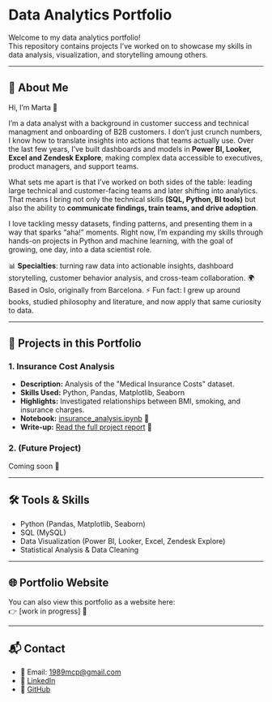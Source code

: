 # Data Analytics Portfolio

Welcome to my data analytics portfolio!  
This repository contains projects I’ve worked on to showcase my skills in data analysis, visualization, and storytelling amoung others.  

---

## 🤗 About Me
Hi, I’m Marta 👋 

I’m a data analyst with a background in customer success and technical managment and onboarding of B2B customers. I don’t just crunch numbers, I know how to translate insights into actions that teams actually use. Over the last few years, I’ve built dashboards and models in **Power BI, Looker, Excel and Zendesk Explore**, making complex data accessible to executives, product managers, and support teams.

What sets me apart is that I’ve worked on both sides of the table: leading large technical and customer-facing teams and later shifting into analytics. That means I bring not only the technical skills **(SQL, Python, BI tools)** but also the ability to **communicate findings, train teams, and drive adoption**.

I love tackling messy datasets, finding patterns, and presenting them in a way that sparks “aha!” moments. Right now, I’m expanding my skills through hands-on projects in Python and machine learning, with the goal of growing, one day, into a data scientist role.

📊 **Specialties**: turning raw data into actionable insights, dashboard storytelling, customer behavior analysis, and cross-team collaboration.
🌍 Based in Oslo, originally from Barcelona.
⚡ Fun fact: I grew up around books, studied philosophy and literature, and now apply that same curiosity to data.

---

## 📂 Projects in this Portfolio

### 1. Insurance Cost Analysis
- **Description:** Analysis of the "Medical Insurance Costs" dataset.  
- **Skills Used:** Python, Pandas, Matplotlib, Seaborn  
- **Highlights:** Investigated relationships between BMI, smoking, and insurance charges.  
- **Notebook:** [insurance_analysis.ipynb](insurance_analysis.ipynb)  🚧
- **Write-up:** [Read the full project report](projects/insurance_analysis.md)  🚧

### 2. (Future Project)  
Coming soon 🚀  

---

## 🛠️ Tools & Skills
- Python (Pandas, Matplotlib, Seaborn)  
- SQL (MySQL)  
- Data Visualization (Power BI, Looker, Excel, Zendesk Explore)  
- Statistical Analysis & Data Cleaning  

---

## 🌐 Portfolio Website
You can also view this portfolio as a website here:  
👉 [work in progress] 🚧

---

## 📬 Contact
- 📧 Email: 1989mcp@gmail.com
- 💼 [LinkedIn](https://linkedin.com/in/martacaballero)  
- 🐙 [GitHub](https://github.com/cyb-seren7)
